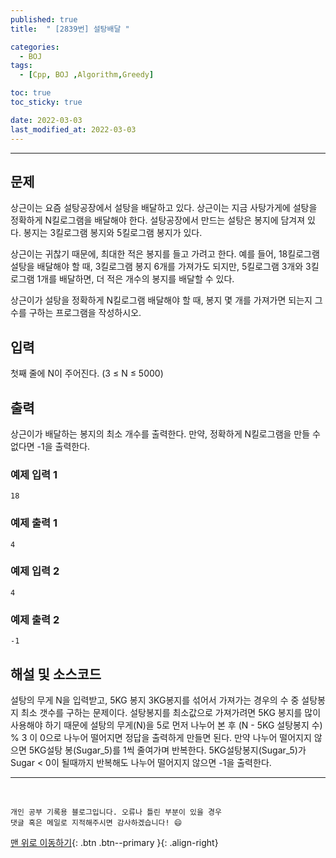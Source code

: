 ```yaml
---
published: true
title:  " [2839번] 설탕배달 " 

categories:
  - BOJ
tags:
  - [Cpp, BOJ ,Algorithm,Greedy]

toc: true
toc_sticky: true

date: 2022-03-03
last_modified_at: 2022-03-03
---
```

---
## 문제
상근이는 요즘 설탕공장에서 설탕을 배달하고 있다. 상근이는 지금 사탕가게에 설탕을 정확하게 N킬로그램을 배달해야 한다. 설탕공장에서 만드는 설탕은 봉지에 담겨져 있다. 봉지는 3킬로그램 봉지와 5킬로그램 봉지가 있다.

상근이는 귀찮기 때문에, 최대한 적은 봉지를 들고 가려고 한다. 예를 들어, 18킬로그램 설탕을 배달해야 할 때, 3킬로그램 봉지 6개를 가져가도 되지만, 5킬로그램 3개와 3킬로그램 1개를 배달하면, 더 적은 개수의 봉지를 배달할 수 있다.

상근이가 설탕을 정확하게 N킬로그램 배달해야 할 때, 봉지 몇 개를 가져가면 되는지 그 수를 구하는 프로그램을 작성하시오.

## 입력
첫째 줄에 N이 주어진다. (3 ≤ N ≤ 5000)

## 출력
상근이가 배달하는 봉지의 최소 개수를 출력한다. 만약, 정확하게 N킬로그램을 만들 수 없다면 -1을 출력한다.

### 예제 입력 1
    18

### 예제 출력 1
    4

### 예제 입력 2
    4

### 예제 출력 2
    -1

## 해설 및 소스코드
설탕의 무게 N을 입력받고, 5KG 봉지 3KG봉지를 섞어서 가져가는 경우의 수 중 설탕봉지 최소 갯수를 구하는 문제이다.
설탕봉지를 최소값으로 가져가려면 5KG 봉지를 많이 사용해야 하기 때문에 설탕의 무게(N)을 5로 먼저 나누어 본 후 (N - 5KG 설탕봉지 수) % 3 이 0으로 나누어 떨어지면 정답을 출력하게 만들면 된다. 만약 나누어 떨어지지 않으면 5KG설탕 봉(Sugar_5)를 1씩 줄여가며 반복한다.
5KG설탕봉지(Sugar_5)가 Sugar < 0이 될때까지 반복해도 나누어 떨어지지 않으면 -1을 출력한다.


<script src="https://gist.github.com/Sheep1sik/6c9b226725c24529947650837ff6df74.js"></script>

***
<br>

    개인 공부 기록용 블로그입니다. 오류나 틀린 부분이 있을 경우 
    댓글 혹은 메일로 지적해주시면 감사하겠습니다! 😄

[맨 위로 이동하기](#){: .btn .btn--primary }{: .align-right}
